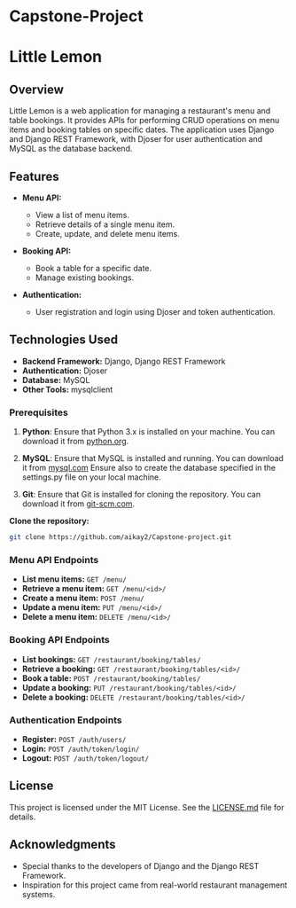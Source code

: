 # Capstone-Project

# Little Lemon

## Overview

Little Lemon is a web application for managing a restaurant's menu and table bookings. It provides APIs for performing CRUD operations on menu items and booking tables on specific dates. The application uses Django and Django REST Framework, with Djoser for user authentication and MySQL as the database backend.

## Features

- **Menu API:**
  - View a list of menu items.
  - Retrieve details of a single menu item.
  - Create, update, and delete menu items.

- **Booking API:**
  - Book a table for a specific date.
  - Manage existing bookings.

- **Authentication:**
  - User registration and login using Djoser and token authentication.

## Technologies Used

- **Backend Framework:** Django, Django REST Framework
- **Authentication:** Djoser
- **Database:** MySQL
- **Other Tools:** mysqlclient


### Prerequisites

1. **Python**: Ensure that Python 3.x is installed on your machine. You can download it from [python.org](https://www.python.org/).

2. **MySQL**: Ensure that MySQL is installed and running. You can download it from [mysql.com](https://dev.mysql.com/downloads/) Ensure also to create the database specified in the settings.py file on your local machine.

3. **Git**: Ensure that Git is installed for cloning the repository. You can download it from [git-scm.com](https://git-scm.com/).

**Clone the repository:**

   ```bash
   git clone https://github.com/aikay2/Capstone-project.git
   ```

### Menu API Endpoints

- **List menu items:** `GET /menu/`
- **Retrieve a menu item:** `GET /menu/<id>/`
- **Create a menu item:** `POST /menu/`
- **Update a menu item:** `PUT /menu/<id>/`
- **Delete a menu item:** `DELETE /menu/<id>/`

### Booking API Endpoints

- **List bookings:** `GET /restaurant/booking/tables/`
- **Retrieve a booking:** `GET /restaurant/booking/tables/<id>/`
- **Book a table:** `POST /restaurant/booking/tables/`
- **Update a booking:** `PUT /restaurant/booking/tables/<id>/`
- **Delete a booking:** `DELETE /restaurant/booking/tables/<id>/`

### Authentication Endpoints

- **Register:** `POST /auth/users/`
- **Login:** `POST /auth/token/login/`
- **Logout:** `POST /auth/token/logout/`

## License

This project is licensed under the MIT License. See the [LICENSE.md](LICENSE.md) file for details.

## Acknowledgments

- Special thanks to the developers of Django and the Django REST Framework.
- Inspiration for this project came from real-world restaurant management systems.

